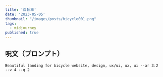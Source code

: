 ```yaml
---
title: '自転車'
date: '2023-05-05'
thumbnail: "/images/posts/bicycle001.png"
tags:
  - midjourney
published: true
---
```


## 呪文（プロンプト）
```
Beautiful landing for bicycle website, design, ux/ui, ux, ui --ar 3:2 --v 4 --q 2
```